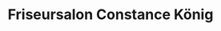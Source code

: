 ---
title: "Friseursalon Constance König"
url: /treuen/friseursalon-constance-koenig/
shop: Friseur
---